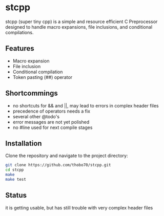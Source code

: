 # stcpp

stcpp (super tiny cpp) is a simple and resource efficient C Preprocessor designed to handle macro expansions, file inclusions, and conditional compilations.

## Features

- Macro expansion
- File inclusion
- Conditional compilation
- Token pasting (##) operator

## Shortcommings

- no shortcuts for && and ||, may lead to errors in complex header files
- precedence of operators needs a fix
- several other @todo's
- error messages are not yet polished
- no #line used for next compile stages

## Installation

Clone the repository and navigate to the project directory:

```sh
git clone https://github.com/thobo70/stcpp.git
cd stcpp
make
make test
```

## Status

it is getting usable, but has still trouble with very complex header files 

